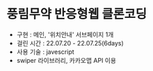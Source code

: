 # 풍림무약 반응형웹 클론코딩

- 구현 : 메인, '위치안내' 서브페이지 1개
- 걸린 시간 : 22.07.20 - 22.07.25(6days)
- 사용 기술 : javescript
- swiper 라이브러리, 카카오맵 API 이용
